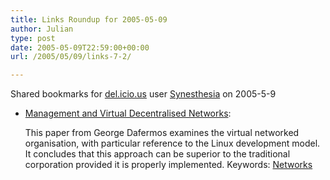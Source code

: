 ```yaml
---
title: Links Roundup for 2005-05-09
author: Julian
type: post
date: 2005-05-09T22:59:00+00:00
url: /2005/05/09/links-7-2/

---
```

Shared bookmarks for [del.icio.us][1] user  [Synesthesia][2] on 2005-5-9

  * [Management and Virtual Decentralised Networks][3]:
  
    This paper from George Dafermos examines the virtual networked organisation, with particular reference to the Linux development model. It concludes that this approach can be superior to the traditional corporation provided it is properly implemented. Keywords: [Networks][4]

 [1]: https://del.icio.us/
 [2]: https://del.icio.us/synesthesia
 [3]: https://opensource.mit.edu/papers/dafermoslinux.pdf "https://opensource.mit.edu/papers/dafermoslinux.pdf"
 [4]: https://del.icio.us/synesthesia/Networks